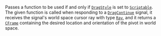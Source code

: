 Passes a function to be used if and only if
[`DragStyle`](https://create.roblox.com/docs/reference/engine/classes/DragDetector#DragStyle) is set to
[`Scriptable`](https://create.roblox.com/docs/reference/engine/enums/DragDetectorDragStyle). The given function is called when
responding to a [`DragContinue`](https://create.roblox.com/docs/reference/engine/classes/DragDetector#DragContinue) signal, it
receives the signal's world space cursor ray with type [`Ray`](https://create.roblox.com/docs/reference/engine/datatypes/Ray), and
it returns a [`CFrame`](https://create.roblox.com/docs/reference/engine/datatypes/CFrame) containing the desired location and
orientation of the pivot in world space.